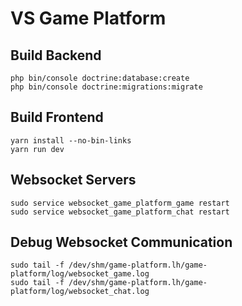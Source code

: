 # VS Game Platform

## Build Backend
```
php bin/console doctrine:database:create
php bin/console doctrine:migrations:migrate
```

## Build Frontend
```
yarn install --no-bin-links
yarn run dev
```

## Websocket Servers
```
sudo service websocket_game_platform_game restart
sudo service websocket_game_platform_chat restart
```

## Debug Websocket Communication
```
sudo tail -f /dev/shm/game-platform.lh/game-platform/log/websocket_game.log
sudo tail -f /dev/shm/game-platform.lh/game-platform/log/websocket_chat.log
```
